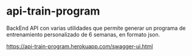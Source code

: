 # api-train-program
BackEnd API con varias utilidades que permite generar un programa de entrenamiento personalizado de 6 semanas, en formato json.

https://api-train-program.herokuapp.com/swagger-ui.html
